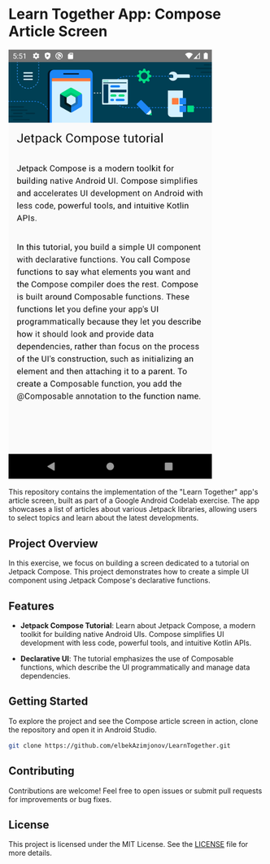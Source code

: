 # Learn Together App: Compose Article Screen

<img src="https://github.com/elbekAzimjonov/LearnTogether/blob/master/ui.png" alt="Learn Together UI" width="400"/>

This repository contains the implementation of the "Learn Together" app's article screen, built as part of a Google Android Codelab exercise. The app showcases a list of articles about various Jetpack libraries, allowing users to select topics and learn about the latest developments.

## Project Overview

In this exercise, we focus on building a screen dedicated to a tutorial on Jetpack Compose. This project demonstrates how to create a simple UI component using Jetpack Compose's declarative functions.

## Features

- **Jetpack Compose Tutorial**: Learn about Jetpack Compose, a modern toolkit for building native Android UIs. Compose simplifies UI development with less code, powerful tools, and intuitive Kotlin APIs.
  
- **Declarative UI**: The tutorial emphasizes the use of Composable functions, which describe the UI programmatically and manage data dependencies.

## Getting Started

To explore the project and see the Compose article screen in action, clone the repository and open it in Android Studio.

```bash
git clone https://github.com/elbekAzimjonov/LearnTogether.git
```

## Contributing

Contributions are welcome! Feel free to open issues or submit pull requests for improvements or bug fixes.

## License

This project is licensed under the MIT License. See the [LICENSE](LICENSE) file for more details.
